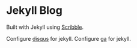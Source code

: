 # Jekyll Blog

Built with Jekyll using [Scribble](http://scribble.muan.co/posts/scribble-the-jekyll-theme).

Configure [disqus](https://disqus.com/) for jekyll.
Configure [ga](https://analytics.google.com/analytics/web/) for jekyll.
